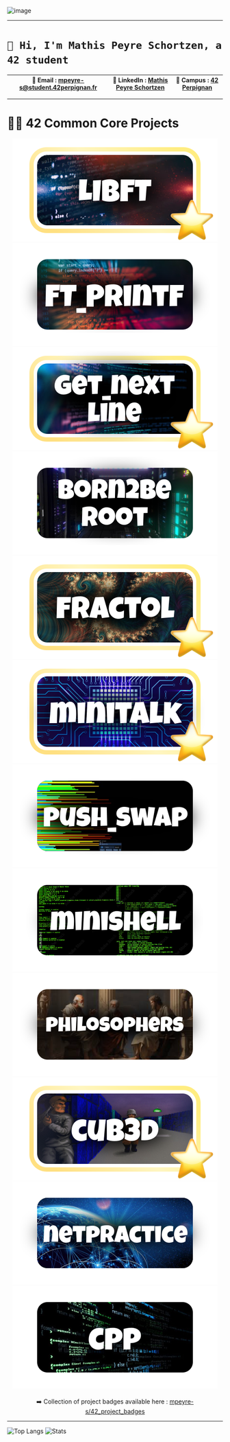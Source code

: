 ![image](https://mathis.peyre.info/assets/banner.gif)

---

# `👋 Hi, I'm Mathis Peyre Schortzen, a 42 student`

| 📧 Email : [mpeyre-s@student.42perpignan.fr](mailto:mpeyre-s@student.42perpignan.fr) | 🔗 LinkedIn : [Mathis Peyre Schortzen](https://www.linkedin.com/in/mathis-peyre-schortzen/) | 🏫 Campus : [42 Perpignan](https://42perpignan.fr) |
| --- | --- | --- |
---

# 🧑‍🎓 42 Common Core Projects

<div align="center">
  <a href="https://github.com/mpeyre-s/42_libft"><img src="https://github.com/mpeyre-s/42_project_badges/raw/main/badges/libft_bonus.svg"/></a>
  <a href="https://github.com/mpeyre-s/42_printf"><img src="https://github.com/mpeyre-s/42_project_badges/raw/main/badges/ft_printf.svg"/></a>
  <a href="https://github.com/mpeyre-s/42_get_next_line"><img src="https://github.com/mpeyre-s/42_project_badges/raw/main/badges/get_next_line_bonus.svg"/></a>
  <a href="https://github.com/mpeyre-s/42_born2beroot"><img src="https://github.com/mpeyre-s/42_project_badges/raw/main/badges/born2beroot.svg"/></a>
  <a href="https://github.com/mpeyre-s/42_fract_ol"><img src="https://github.com/mpeyre-s/42_project_badges/raw/main/badges/fractol_bonus.svg"/></a>
  <a href="https://github.com/mpeyre-s/42_minitalk"><img src="https://github.com/mpeyre-s/42_project_badges/raw/main/badges/minitalk_bonus.svg"/></a>
  <a href="https://github.com/mpeyre-s/42_push_swap"><img src="https://github.com/mpeyre-s/42_project_badges/raw/main/badges/push_swap.svg"/></a>
  <a href="https://github.com/mpeyre-s/42_minishell"><img src="https://github.com/mpeyre-s/42_project_badges/raw/main/badges/minishell.svg"/></a>
  <a href="https://github.com/mpeyre-s/42_philosophers"><img src="https://github.com/mpeyre-s/42_project_badges/raw/main/badges/philosophers.svg"/></a>
  <a href="https://github.com/mpeyre-s/42_cub3D"><img src="https://github.com/mpeyre-s/42_project_badges/raw/main/badges/cub3d_bonus.svg"/></a>
  <a href="https://github.com/mpeyre-s/42_netpractice"><img src="https://github.com/mpeyre-s/42_project_badges/raw/main/badges/netpractice.svg"/></a>
  <a href="https://github.com/mpeyre-s/42_CPP"><img src="https://github.com/mpeyre-s/42_project_badges/raw/main/badges/cpp.svg"/></a>
  </br></br>
  <span>➡️ Collection of project badges available here : <a href="https://github.com/mpeyre-s/42_project_badges">mpeyre-s/42_project_badges</a></span>
</div>

---

![Top Langs](https://github-readme-stats.vercel.app/api/top-langs/?username=mpeyre-s&layout=donut&theme=tokyonight)
![Stats](https://github-readme-stats.vercel.app/api?username=mpeyre-s&show_icons=true&theme=tokyonight)
